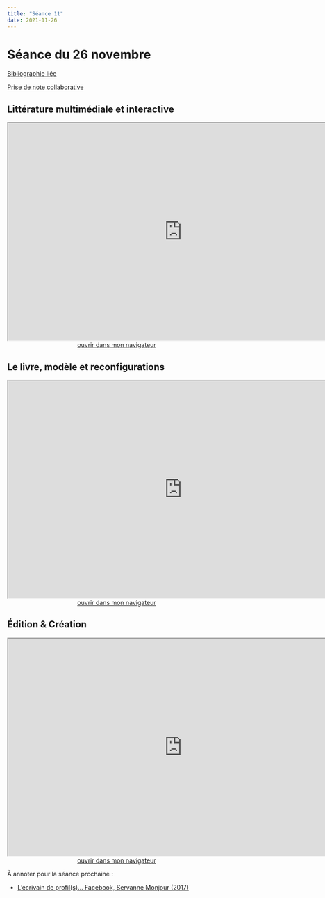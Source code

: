 ```yaml
--- 
title: "Séance 11"
date: 2021-11-26
---
```


# Séance du 26 novembre

[Bibliographie liée](https://www.zotero.org/groups/4276254/fra3826-a2021/collections/S7CXGU4L)

[Prise de note collaborative](https://demo.hedgedoc.org/FjdMb4NCTEGQyJd6yqdomg#)

## Littérature multimédiale et interactive

<iframe src="https://mmellet.github.io/fra3826_2021/slides/Seance-11-1.html" title="description"  height="500" width="800" allowfullscreen="allowfullscreen"></iframe>

<div style="text-align:center">
<a href="https://mmellet.github.io/fra3826_2021/slides/Seance-11-1.html" target="_blank">ouvrir dans mon navigateur</a>
</div>

## Le livre, modèle et reconfigurations

<iframe src="https://mmellet.github.io/fra3826_2021/slides/Seance-11-2.html" title="description" height="500" width="800" ></iframe>

<div style="text-align:center">
<a href="https://mmellet.github.io/fra3826_2021/slides/Seance-11-2.html" target="_blank">ouvrir dans mon navigateur</a>
</div>


## Édition & Création

<iframe src="https://mmellet.github.io/fra3826_2021/slides/Seance-11-3.html" title="description" height="500" width="800" ></iframe>

<div style="text-align:center">
<a href="https://mmellet.github.io/fra3826_2021/slides/Seance-11-3.html" target="_blank">ouvrir dans mon navigateur</a>
</div>



À annoter pour la séance prochaine  : 

- <a href="https://via.hypothes.is/https://papyrus.bib.umontreal.ca/xmlui/bitstream/handle/1866/18302/lEcrivainDeProfil.pdf?sequence=1&isAllowed=y" target="blank">L’écrivain de profil(s)... Facebook, Servanne Monjour (2017)</a>